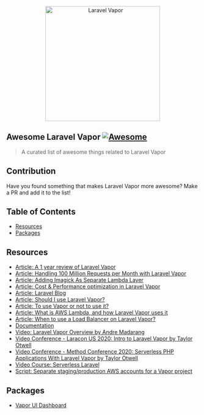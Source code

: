 <p align="center">
    <img title="Laravel Vapor" height="300" src="https://raw.githubusercontent.com/nunomaduro/awesome-laravel-vapor/master/laravel-vapor.png" />
</p>

## Awesome Laravel Vapor [![Awesome](https://rawcdn.githack.com/sindresorhus/awesome/d7305f38d29fed78fa85652e3a63e154dd8e8829/media/badge.svg)](https://github.com/sindresorhus/awesome)

> A curated list of awesome things related to Laravel Vapor

## Contribution
Have you found something that makes Laravel Vapor more awesome? Make a PR and add it to the list!

## Table of Contents

- [Resources](#resources)
- [Packages](#packages)

## Resources
* [Article: A 1 year review of Laravel Vapor](https://usefathom.com/blog/vapor-one-year)
* [Article: Handling 100 Million Requests per Month with Laravel Vapor](https://bootstrapped.blog/handling-100-million-requests-per-month-with-laravel-vapor/)
* [Article: Adding Imagick As Separate Lambda Layer](https://blog.laravel.com/vapor-adding-imagick-as-a-separate-lambda-layer)
* [Article: Cost & Performance optimization in Laravel Vapor](https://divinglaravel.com/cost-performance-optimization-in-laravel-vapor)
* [Article: Laravel Blog](https://blog.laravel.com/vapor)
* [Article: Should I use Laravel Vapor?](https://serverlesslaravelcourse.com/blog/should-i-use-laravel-vapor)
* [Article: To use Vapor or not to use it?](https://divinglaravel.com/to-use-vapor-or-not-to-use-it)
* [Article: What is AWS Lambda, and how Laravel Vapor uses it](https://divinglaravel.com/what-is-aws-lambda-and-how-laravel-vapor-uses-it)
* [Article: When to use a Load Balancer on Laravel Vapor?](https://divinglaravel.com/laravel-vapor-when-to-use-a-load-balancer)
* [Documentation](https://docs.vapor.build/1.0/introduction.html)
* [Video: Laravel Vapor Overview by Andre Madarang](https://www.youtube.com/watch?v=xqVUdebctAM)
* [Video Conference - Laracon US 2020: Intro to Laravel Vapor by Taylor Otwell](https://www.youtube.com/watch?v=XsPeWjKAUt0)
* [Video Conference - Method Conference 2020: Serverless PHP Applications With Laravel Vapor by Taylor Otwell](https://www.youtube.com/watch?v=QMmqe1JdzfY)
* [Video Course: Serverless Laravel](https://serverlesslaravelcourse.com)
* [Script: Separate staging/production AWS accounts for a Vapor project](https://github.com/Snowfire/vapor-on-different-environments)

## Packages
* [Vapor UI Dashboard](https://github.com/laravel/vapor-ui)
